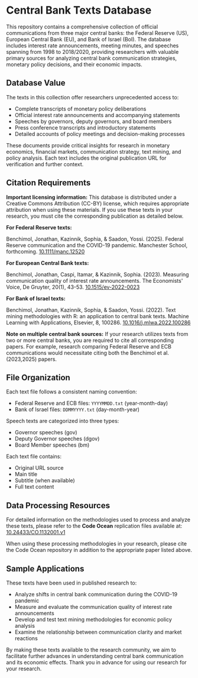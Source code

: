 # Central Bank Texts Database

This repository contains a comprehensive collection of official communications from three major central banks: the Federal Reserve (US), European Central Bank (EU), and Bank of Israel (BoI). The database includes interest rate announcements, meeting minutes, and speeches spanning from 1998 to 2018/2020, providing researchers with valuable primary sources for analyzing central bank communication strategies, monetary policy decisions, and their economic impacts.

## Database Value

The texts in this collection offer researchers unprecedented access to:

- Complete transcripts of monetary policy deliberations
- Official interest rate announcements and accompanying statements
- Speeches by governors, deputy governors, and board members
- Press conference transcripts and introductory statements
- Detailed accounts of policy meetings and decision-making processes

These documents provide critical insights for research in monetary economics, financial markets, communication strategy, text mining, and policy analysis. Each text includes the original publication URL for verification and further context.

## Citation Requirements

**Important licensing information:** This database is distributed under a Creative Commons Attribution (CC-BY) license, which requires appropriate attribution when using these materials. If you use these texts in your research, you must cite the corresponding publication as detailed below.

**For Federal Reserve texts:**

Benchimol, Jonathan, Kazinnik, Sophia, & Saadon, Yossi. (2025). Federal Reserve communication and the COVID-19 pandemic. Manchester School, forthcoming.
[10.1111/manc.12520](https://doi.org/10.1111/manc.12520)


**For European Central Bank texts:**

Benchimol, Jonathan, Caspi, Itamar, & Kazinnik, Sophia. (2023). Measuring communication quality of interest rate announcements. The Economists' Voice, De Gruyter, 20(1), 43-53.
[10.1515/ev-2022-0023](https://doi.org/10.1515/ev-2022-0023)


**For Bank of Israel texts:**

Benchimol, Jonathan, Kazinnik, Sophia, & Saadon, Yossi. (2022). Text mining methodologies with R: an application to central bank texts. Machine Learning with Applications, Elsevier, 8, 100286.
[10.1016/j.mlwa.2022.100286](https://doi.org/10.1016/j.mlwa.2022.100286)

**Note on multiple central bank sources:** If your research utilizes texts from two or more central banks, you are required to cite all corresponding papers. For example, research comparing Federal Reserve and ECB communications would necessitate citing both the Benchimol et al. (2023,2025) papers.

## File Organization

Each text file follows a consistent naming convention:
- Federal Reserve and ECB files: `YYYYMMDD.txt` (year-month-day)
- Bank of Israel files: `DDMMYYYY.txt` (day-month-year)

Speech texts are categorized into three types:
- Governor speeches (gov)
- Deputy Governor speeches (dgov)
- Board Member speeches (bm)

Each text file contains:
- Original URL source
- Main title
- Subtitle (when available)
- Full text content

## Data Processing Resources

For detailed information on the methodologies used to process and analyze these texts, please refer to the **Code Ocean** replication files available at: [10.24433/CO.1132001.v1](https://doi.org/10.24433/CO.1132001.v1)

When using these processing methodologies in your research, please cite the Code Ocean repository in addition to the appropriate paper listed above.

## Sample Applications

These texts have been used in published research to:
- Analyze shifts in central bank communication during the COVID-19 pandemic
- Measure and evaluate the communication quality of interest rate announcements
- Develop and test text mining methodologies for economic policy analysis
- Examine the relationship between communication clarity and market reactions

By making these texts available to the research community, we aim to facilitate further advances in understanding central bank communication and its economic effects.
Thank you in advance for using our research for your research.
